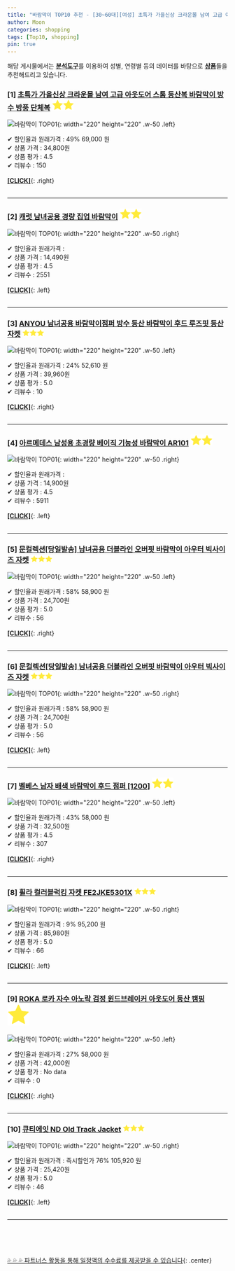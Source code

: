 ```yaml
---
title: "바람막이 TOP10 추천 - [30~60대][여성] 초특가 가을신상 크라운몰 남여 고급 아웃도어 스톰 등산복 바람막이 방수 방풍 단체복"
author: Moon
categories: shopping
tags: [Top10, shopping]
pin: true
---
```


해당 게시물에서는 [**분석도구**](https://itemscout.io/)를 이용하여 성별, 연령별 등의 데이터를 바탕으로 [**상품**](https://link.coupang.com/a/baae76)들을 추천해드리고 있습니다.

### [1] [초특가 가을신상 크라운몰 남여 고급 아웃도어 스톰 등산복 바람막이 방수 방풍 단체복](https://link.coupang.com/re/AFFSDP?lptag=AF5964186&subid=bluemoonsky6999&pageKey=7166976450&traceid=V0-153&itemId=18047855809&vendorItemId=86841186633)  <img width="50" alt="star2" src="/assets/img/free-icon-star_2.png">

![바람막이 TOP01](https://thumbnail6.coupangcdn.com/thumbnails/remote/230x230ex/image/vendor_inventory/2bad/6bfda08f6b8abc19390af83b77a02ff3c92a1a31d42611219bc23d646218.jpg){: width="220" height="220" .w-50 .left}

✔ 할인율과 원래가격 : 49%  69,000   원<br>
✔ 상품 가격 : 34,800원<br>
✔ 상품 평가 : 4.5<br>
✔ 리뷰수 : 150<br>
<br>
[**[CLICK]**](https://link.coupang.com/re/AFFSDP?lptag=AF5964186&subid=bluemoonsky6999&pageKey=7166976450&traceid=V0-153&itemId=18047855809&vendorItemId=86841186633){: .right}
<br>
<br>

***

### [2] [캐럿 남녀공용 경량 집업 바람막이](https://link.coupang.com/re/AFFSDP?lptag=AF5964186&subid=bluemoonsky6999&pageKey=5717847927&traceid=V0-153&itemId=9554817453&vendorItemId=76839466839)  <img width="50" alt="star2" src="./assets/img/free-icon-star_2.png">

![바람막이 TOP01](https://thumbnail8.coupangcdn.com/thumbnails/remote/230x230ex/image/retail/images/2029102910890913-d7374109-e273-4649-9de6-4405c2fe9214.jpg){: width="220" height="220" .w-50 .right}

✔ 할인율과 원래가격 : <br>
✔ 상품 가격 : 14,490원<br>
✔ 상품 평가 : 4.5<br>
✔ 리뷰수 : 2551<br>
<br>
[**[CLICK]**](https://link.coupang.com/re/AFFSDP?lptag=AF5964186&subid=bluemoonsky6999&pageKey=5717847927&traceid=V0-153&itemId=9554817453&vendorItemId=76839466839){: .left}
<br>
<br>

***

### [3] [ANYOU 남녀공용 바람막이점퍼 방수 등산 바람막이 후드 루즈핏 등산자켓](https://link.coupang.com/re/AFFSDP?lptag=AF5964186&subid=bluemoonsky6999&pageKey=7547098890&traceid=V0-153&itemId=19852731311&vendorItemId=86953874131)  <img width="50" alt="star3" src="./assets/img/free-icon-star_3.png">

![바람막이 TOP01](https://thumbnail10.coupangcdn.com/thumbnails/remote/230x230ex/image/vendor_inventory/448e/4dbe9bf7197df785452a49efba2beef42b04eb2d3f5a56bd18b99119621c.jpg){: width="220" height="220" .w-50 .left}

✔ 할인율과 원래가격 : 24%  52,610   원<br>
✔ 상품 가격 : 39,960원<br>
✔ 상품 평가 : 5.0<br>
✔ 리뷰수 : 10<br>
<br>
[**[CLICK]**](https://link.coupang.com/re/AFFSDP?lptag=AF5964186&subid=bluemoonsky6999&pageKey=7547098890&traceid=V0-153&itemId=19852731311&vendorItemId=86953874131){: .right}
<br>
<br>

***

### [4] [아르메데스 남성용 초경량 베이직 기능성 바람막이 AR101](https://link.coupang.com/re/AFFSDP?lptag=AF5964186&subid=bluemoonsky6999&pageKey=1082800745&traceid=V0-153&itemId=2864069156&vendorItemId=70035382856)  <img width="50" alt="star2" src="./assets/img/free-icon-star_2.png">

![바람막이 TOP01](https://thumbnail10.coupangcdn.com/thumbnails/remote/230x230ex/image/vendor_inventory/df3d/098325352ba1f863becaf620d1fd289c35ad88fd0d182b114a100a52974a.jpg){: width="220" height="220" .w-50 .right}

✔ 할인율과 원래가격 : <br>
✔ 상품 가격 : 14,900원<br>
✔ 상품 평가 : 4.5<br>
✔ 리뷰수 : 5911<br>
<br>
[**[CLICK]**](https://link.coupang.com/re/AFFSDP?lptag=AF5964186&subid=bluemoonsky6999&pageKey=1082800745&traceid=V0-153&itemId=2864069156&vendorItemId=70035382856){: .left}
<br>
<br>

***

### [5] [문컬렉션[당일발송] 남녀공용 더블라인 오버핏 바람막이 아우터 빅사이즈 자켓](https://link.coupang.com/re/AFFSDP?lptag=AF5964186&subid=bluemoonsky6999&pageKey=7465481270&traceid=V0-153&itemId=19574378785&vendorItemId=86682089004)  <img width="50" alt="star3" src="./assets/img/free-icon-star_3.png">

![바람막이 TOP01](https://thumbnail6.coupangcdn.com/thumbnails/remote/230x230ex/image/vendor_inventory/d1b3/84c301ee5e544dab8fd7012d9f7cffeef0a8434d3e1f2f0a9d08866d3e70.jpg){: width="220" height="220" .w-50 .left}

✔ 할인율과 원래가격 : 58%  58,900   원<br>
✔ 상품 가격 : 24,700원<br>
✔ 상품 평가 : 5.0<br>
✔ 리뷰수 : 56<br>
<br>
[**[CLICK]**](https://link.coupang.com/re/AFFSDP?lptag=AF5964186&subid=bluemoonsky6999&pageKey=7465481270&traceid=V0-153&itemId=19574378785&vendorItemId=86682089004){: .right}
<br>
<br>

***

### [6] [문컬렉션[당일발송] 남녀공용 더블라인 오버핏 바람막이 아우터 빅사이즈 자켓](https://link.coupang.com/re/AFFSDP?lptag=AF5964186&subid=bluemoonsky6999&pageKey=7465481270&traceid=V0-153&itemId=19531417880&vendorItemId=86639847122)  <img width="50" alt="star3" src="./assets/img/free-icon-star_3.png">

![바람막이 TOP01](https://thumbnail8.coupangcdn.com/thumbnails/remote/230x230ex/image/vendor_inventory/2f07/d9427ebaadb216f34e5821b818ba6b13a88c1c30bc2d87cc84c56c53c249.jpg){: width="220" height="220" .w-50 .right}

✔ 할인율과 원래가격 : 58%  58,900   원<br>
✔ 상품 가격 : 24,700원<br>
✔ 상품 평가 : 5.0<br>
✔ 리뷰수 : 56<br>
<br>
[**[CLICK]**](https://link.coupang.com/re/AFFSDP?lptag=AF5964186&subid=bluemoonsky6999&pageKey=7465481270&traceid=V0-153&itemId=19531417880&vendorItemId=86639847122){: .left}
<br>
<br>

***

### [7] [벨베스 남자 배색 바람막이 후드 점퍼 [1200]](https://link.coupang.com/re/AFFSDP?lptag=AF5964186&subid=bluemoonsky6999&pageKey=7058721182&traceid=V0-153&itemId=17495196928&vendorItemId=84662550431)  <img width="50" alt="star2" src="./assets/img/free-icon-star_2.png">

![바람막이 TOP01](https://thumbnail10.coupangcdn.com/thumbnails/remote/230x230ex/image/vendor_inventory/d91e/b9e5b7c606621b92ef2d8134817bc07386c8473c4f3fd92e7bdc014d41fd.jpg){: width="220" height="220" .w-50 .left}

✔ 할인율과 원래가격 : 43%  58,000   원<br>
✔ 상품 가격 : 32,500원<br>
✔ 상품 평가 : 4.5<br>
✔ 리뷰수 : 307<br>
<br>
[**[CLICK]**](https://link.coupang.com/re/AFFSDP?lptag=AF5964186&subid=bluemoonsky6999&pageKey=7058721182&traceid=V0-153&itemId=17495196928&vendorItemId=84662550431){: .right}
<br>
<br>

***

### [8] [휠라 컬러블럭킹 자켓 FE2JKE5301X](https://link.coupang.com/re/AFFSDP?lptag=AF5964186&subid=bluemoonsky6999&pageKey=6438994906&traceid=V0-153&itemId=13930485812&vendorItemId=81179857566)  <img width="50" alt="star3" src="./assets/img/free-icon-star_3.png">

![바람막이 TOP01](https://thumbnail8.coupangcdn.com/thumbnails/remote/230x230ex/image/retail/images/9175049161545040-92a8391e-2e4e-4e66-bd9c-342f767eae98.jpg){: width="220" height="220" .w-50 .right}

✔ 할인율과 원래가격 : 9%  95,200   원<br>
✔ 상품 가격 : 85,980원<br>
✔ 상품 평가 : 5.0<br>
✔ 리뷰수 : 66<br>
<br>
[**[CLICK]**](https://link.coupang.com/re/AFFSDP?lptag=AF5964186&subid=bluemoonsky6999&pageKey=6438994906&traceid=V0-153&itemId=13930485812&vendorItemId=81179857566){: .left}
<br>
<br>

***

### [9] [ROKA 로카 자수 아노락 검정 윈드브레이커 아웃도어 등산 캠핑](https://link.coupang.com/re/AFFSDP?lptag=AF5964186&subid=bluemoonsky6999&pageKey=7110367575&traceid=V0-153&itemId=17773369659&vendorItemId=84937544641)  <img width="50" alt="star1" src="./assets/img/free-icon-star_1.png">

![바람막이 TOP01](https://thumbnail6.coupangcdn.com/thumbnails/remote/230x230ex/image/vendor_inventory/b335/4e2ff3d8ccab9ab318ea25f0d8271b8515b72943552b8a08edb594afb92e.jpg){: width="220" height="220" .w-50 .left}

✔ 할인율과 원래가격 : 27%  58,000   원<br>
✔ 상품 가격 : 42,000원<br>
✔ 상품 평가 : No data<br>
✔ 리뷰수 : 0<br>
<br>
[**[CLICK]**](https://link.coupang.com/re/AFFSDP?lptag=AF5964186&subid=bluemoonsky6999&pageKey=7110367575&traceid=V0-153&itemId=17773369659&vendorItemId=84937544641){: .right}
<br>
<br>

***

### [10] [큐티에잇 ND Old Track Jacket](https://link.coupang.com/re/AFFSDP?lptag=AF5964186&subid=bluemoonsky6999&pageKey=2287429348&traceid=V0-153&itemId=3931836788&vendorItemId=71884289269)  <img width="50" alt="star3" src="./assets/img/free-icon-star_3.png">

![바람막이 TOP01](https://thumbnail7.coupangcdn.com/thumbnails/remote/230x230ex/image/retail/images/8512979977474-75845700-86e0-4a2d-aae7-e715e95a9572.jpg){: width="220" height="220" .w-50 .right}

✔ 할인율과 원래가격 : 즉시할인가 76%  105,920   원<br>
✔ 상품 가격 : 25,420원<br>
✔ 상품 평가 : 5.0<br>
✔ 리뷰수 : 46<br>
<br>
[**[CLICK]**](https://link.coupang.com/re/AFFSDP?lptag=AF5964186&subid=bluemoonsky6999&pageKey=2287429348&traceid=V0-153&itemId=3931836788&vendorItemId=71884289269){: .left}
<br>
<br>

***
<br><br><br><br>[💦 💦 💦 파트너스 활동을 통해 일정액의 수수료를 제공받을 수 있습니다](https://link.coupang.com/a/baae76){: .center}